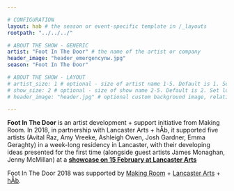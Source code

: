 ```yaml
---

# CONFIGURATION
layout: hab # the season or event-specific template in /_layouts
rootpath: "../../../"

# ABOUT THE SHOW - GENERIC
artist: "Foot In The Door" # the name of the artist or company
header_image: "header_emergencynw.jpg"    
season: "Foot In The Door"

# ABOUT THE SHOW - LAYOUT
# artist_size: 1 # optional - size of artist name 1-5. Default is 1. Set longer names to lower values
# show_size: 2 # optional - size of show name 2-5. Default is 2. Set longer names to lower values
# header_image: "header.jpg" # optional custom background image, relative to current page

---
```

**Foot In The Door** is an artist development + support initiative from Making Room. In 2018, in partnership with Lancaster Arts + hÅb, it supported five artists (Avital Raz, Amy Vreeke, Ashleigh Owen, Josh Gardner, Emma Geraghty) in a week-long residency in Lancaster, with their developing ideas presented for the first time (alongside guest artists James Monaghan, Jenny McMillan) at a **<a href="http://www.lancasterarts.org/whats-on/making-room-foot-in-the-door" target="_blank">showcase on 15 February at Lancaster Arts</a>**
        
Foot In The Door 2018 was supported by <a href='http://makingroom' target='_blank'>Making Room</a> + <a href='http://lancasterarts' target='_blank'>Lancaster Arts</a> + <a href='http://habmcr.org' target='_blank'>hÅb</a>.
